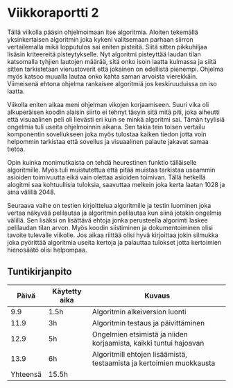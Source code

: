 # Viikkoraportti 2

Tällä viikolla pääsin ohjelmoimaan itse algoritmia. Aloiten tekemällä yksinkertaisen algoritmin joka kykeni valitsemaan parhaan siirron vertailemalla mikä lopputulos sai eniten pisteitä. Siitä sitten pikkuhiljaa lisäsin kriteereitä pisteytykselle. Nyt algoritmi pisteyttää laudan tilan katsomalla tyhjien lautojen määrää, sitä onko isoin laatta kulmassa ja siitä sitten tarkistetaan vierustoverit että jokainen on edellistä pienempi. Ohjelma myös katsoo muualla lautaa onko kahta saman arvoista vierekkäin. Viimeisenä ehtona ohjelma rankaisee algoritmiä jos keskiruuduissa on iso laatta.

Viikolla eniten aikaa meni ohjelman vikojen korjaamiseen. Suuri vika oli alkuperäisen koodin alaisin siirto ei tehnyt täsyin sitä mitä piti, joka aiheutti että visuaalinen peli oli lievästi eri kuin se minkä algoritmi sai. Tämän tyylisiä ongelmia tuli useita ohjelmoinnin aikana. Sen takia tein toisen vertailu komponentin sovellukseen joka myös tulostaa kaiken tiedon jotta voin helpommin tarkistaa että sovellus ja visuaalinen palaute jakavat samaa tietoa.

Opin kuinka monimutkaista on tehdä heurestinen funktio tälläiselle algoritmille. Myös tuli muistutettua että pitää muistaa tarkistaa useammin asioiden toimivuutta eikä vain olettaa asioiden toimivan. Tällä hetkellä alogitmi saa kohtuullisia tuloksia, saavuttaa melkein joka kerta laatan 1028 ja aina välillä 2048. 

Seuraava vaihe on testien kirjoittelua algoritmille ja testin luominen joka vertaa näkyvää pelilautaa ja algoritmin pelilautaa kun siinä jotakin ongelmia välillä. Sen lisäksi on lisättävä ehtoja jonka perusteella algorimti laskee pelilaudan tilan arvon. Myös koodin siistiminen ja dokumentoiminen olisi tavoite tulevalle viikolle. Jos aikaa riittää olisi hyvä kirjoittaa jokin silmukka joka pyörittää algoritmia useita kertoja ja palauttaa tulokset jotta kertoimien hienosäätö olisi helpompaa.


## Tuntikirjanpito

| Päivä | Käytetty aika | Kuvaus |
|-------|------------|------------|
| 9.9   |     1.5h      | Algoritmin alkeiversion luonti|
| 11.9  |     3h      | Algoritmin testaus ja päivittäminen |
| 12.9   |     5h      | Ongelmien etsimistä ja niiden korjaamista, kaikki tuntui hajoavan |
| 13.9   |     6h      | Algoritmill ehtojen lisäämistä, testaamista ja kertoimien muokkausta |
| Yhteensä   |     15.5h      |  |
